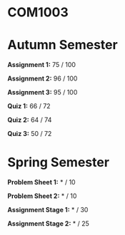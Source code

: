 # COM1003
# Autumn Semester
**Assignment 1:** 75 / 100

**Assignment 2:** 96 / 100

**Assignment 3:** 95 / 100

**Quiz 1:** 66 / 72

**Quiz 2:** 64 / 74

**Quiz 3:** 50 / 72

# Spring Semester
**Problem Sheet 1:** * / 10

**Problem Sheet 2:** * / 10

**Assignment Stage 1:** * / 30

**Assignment Stage 2:** * / 25
